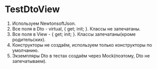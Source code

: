 # TestDtoView

1. Используем NewtonsoftJson.
2. Все поля в Dto - virtual, { get; init; }. Классы не запечатаны.
3. Все поля в View - { get; init; }. Классы запечатаны(кроме родительских).
4. Конструкторы не создаём, используем только конструкторы по умолчанию.
5. Экземпляры Dto в тестах создаём через Mock(поэтому, Dto не запечатываем).
